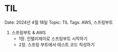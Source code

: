 # TIL

Date: 2024년 4월 18일
Topic: TIL
Tags: AWS, 스프링부트

1. 스프링부트 & AWS
    - 1장. 인텔리제이로 스프링부트 시작하기
    - 2장. 스프링 부트에서 테스트 코드 작성하기